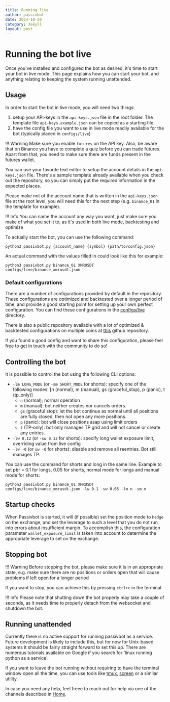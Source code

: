 ```yaml
---
title: Running live
author: passivbot
date: 2024-10-30
category: Jekyll
layout: post
---
```


# Running the bot live

Once you've installed and configured the bot as desired, it's time to start your bot in live mode. This page explains
how you can start your bot, and anything relating to keeping the system running unattended.

## Usage

In order to start the bot in live mode, you will need two things:
1) setup your API-keys in the `api-keys.json` file in the root folder.
   The template file `api-keys.example.json` can be copied as a starting file. 
2) have the config file you want to use in live mode readily available for the bot (typically placed in `configs/live`)

!!! Warning
    Make sure you enable `futures` on the API key. Also, be aware that on Binance you have to complete a quiz before you
    can trade futures. Apart from that, you need to make sure there are funds present in the futures wallet.

You can use your favorite text editor to setup the account details in the `api-keys.json` file. There's a sample template
already available when you check out the repository, so you can simply put the required information in the expected places.

Please make not of the account name that is written in the `api-keys.json` file at the root level, you will need this for the next
step (e.g. `binance_01` in the template for example).

!!! Info
    You can name the account any way you want, just make sure you make of what you set it to, as it's used in both live mode, backtesting and optimize

To actually start the bot, you can use the following command:

```shell
python3 passivbot.py {account_name} {symbol} {path/to/config.json}
```

An actual command with the values filled in could look like this for example:

```shell
python3 passivbot.py binance_01 XMRUSDT configs/live/binance_xmrusdt.json
```

### Default configurations

There are a number of configurations provided by default in the repository. These configurations are optimized and
backtested over a longer period of time, and provide a good starting point for setting up your own perfect
configuration. You can find these configurations in the [configs/live](https://github.com/enarjord/passivbot/tree/master/configs/live) directory.

There is also a public repository available with a lot of optimized & backtested configurations on multiple coins at
[this](https://github.com/JohnKearney1/PassivBot-Configurations) github repository.

If you found a good config and want to share this configuration, please feel free to get in touch with the community to do so!

## Controlling the bot

It is possible to control the bot using the following CLI options:

- `-lm LONG_MODE` (or `-sm SHORT_MODE` for shorts): specify one of the following modes: [n (normal), m (manual), gs (graceful_stop), p (panic), t (tp_only)]
    - `n` (normal); normal operation
    - `m` (manual): bot neither creates nor cancels orders.
    - `gs` (graceful stop): let the bot continue as normal until all positions are fully closed, then not open any more positions.
    - `p` (panic): bot will close positions asap using limit orders
    - `t` (TP-only): bot only manages TP grid and will not cancel or create any entries.
- `-lw 0.12` (or `-sw 0.12` for shorts): specify long wallet exposure limit, overriding value from live config
- `-lw -0` (or `sw -0` for shorts): disable and remove all reentries. Bot still manages TP.

You can use the command for shorts and long in the same line.
Example to set pbr = 0.1 for longs, 0.05 for shorts, normal mode for longs and manual mode for shorts: 
```shell
python3 passivbot.py binance_01 XMRUSDT configs/live/binance_xmrusdt.json -lw 0.1 -sw 0.05 -lm n -sm m
```
## Startup checks

When Passivbot is started, it will (if possible) set the position mode to `hedge` on the exchange, and set the leverage
to such a level that you do not run into errors about insufficient margin. To accomplish this, the configuration parameter
`wallet_exposure_limit` is taken into account to determine the appropriate leverage to set on the exchange.

## Stopping bot

!!! Warning
    Before stopping the bot, please make sure it is in an appropriate state, e.g. make sure there are no positions or orders open that will cause problems if left open for a longer period 

If you want to stop, you can achieve this by pressing `ctrl+c` in the terminal

!!! Info
    Please note that shutting down the bot properly may take a couple of seconds, as it needs time to properly detach from the websocket and shutdown the bot.

## Running unattended

Currently there is no active support for running passivbot as a service. Future development is likely to include this,
but for now for Unix-based systems it should be fairly straight forward to set this up. There are numerous tutorials
available on Google if you search for 'linux running python as a service'.

If you want to leave the bot running without requiring to have the terminal window open all the time, you can use tools
like [tmux](https://github.com/tmux/tmux), [screen](http://www.gnu.org/software/screen/manual/screen.html) or a similar utility.

In case you need any help, feel freee to reach out for help via one of the channels described in [Home](index.md).
